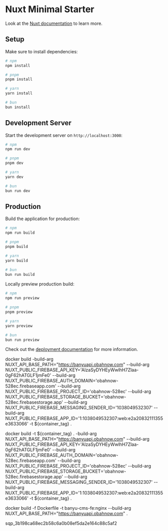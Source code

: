 # Nuxt Minimal Starter

Look at the [Nuxt documentation](https://nuxt.com/docs/getting-started/introduction) to learn more.

## Setup

Make sure to install dependencies:

```bash
# npm
npm install

# pnpm
pnpm install

# yarn
yarn install

# bun
bun install
```

## Development Server

Start the development server on `http://localhost:3000`:

```bash
# npm
npm run dev

# pnpm
pnpm dev

# yarn
yarn dev

# bun
bun run dev
```

## Production

Build the application for production:

```bash
# npm
npm run build

# pnpm
pnpm build

# yarn
yarn build

# bun
bun run build
```

Locally preview production build:

```bash
# npm
npm run preview

# pnpm
pnpm preview

# yarn
yarn preview

# bun
bun run preview
```

Check out the [deployment documentation](https://nuxt.com/docs/getting-started/deployment) for more information.

docker build -build-arg NUXT_API_BASE_PATH="https://banyuapi.obahnow.com" --build-arg NUXT_PUBLIC_FIREBASE_API_KEY='AIzaSyDYHEyWwlhH7Zlaa-0gF62hATGLF1jmFe0'
--build-arg NUXT_PUBLIC_FIREBASE_AUTH_DOMAIN='obahnow-528ec.firebaseapp.com'
--build-arg NUXT_PUBLIC_FIREBASE_PROJECT_ID='obahnow-528ec'
--build-arg NUXT_PUBLIC_FIREBASE_STORAGE_BUCKET='obahnow-528ec.firebasestorage.app'
--build-arg NUXT_PUBLIC_FIREBASE_MESSAGING_SENDER_ID='1038049532307'
--build-arg NUXT_PUBLIC_FIREBASE_APP_ID='1:1038049532307:web:e2a20832111355e3633066' -t ${container_tag} .

docker build -t ${container_tag} . -build-arg NUXT_API_BASE_PATH="https://banyuapi.obahnow.com" --build-arg NUXT_PUBLIC_FIREBASE_API_KEY='AIzaSyDYHEyWwlhH7Zlaa-0gF62hATGLF1jmFe0' --build-arg NUXT_PUBLIC_FIREBASE_AUTH_DOMAIN='obahnow-528ec.firebaseapp.com' --build-arg NUXT_PUBLIC_FIREBASE_PROJECT_ID='obahnow-528ec' --build-arg NUXT_PUBLIC_FIREBASE_STORAGE_BUCKET='obahnow-528ec.firebasestorage.app' --build-arg NUXT_PUBLIC_FIREBASE_MESSAGING_SENDER_ID='1038049532307' --build-arg NUXT_PUBLIC_FIREBASE_APP_ID='1:1038049532307:web:e2a20832111355e3633066' -t ${container_tag} .

docker build -f Dockerfile -t banyu-cms-fe:nginx --build-arg NUXT_API_BASE_PATH="https://banyuapi.obahnow.com" .

sqp_3b198ca68ec2b58c6a0b08ef5da2e164c88c5af2
